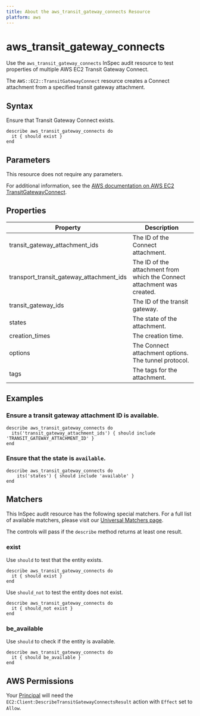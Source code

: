 ```yaml
---
title: About the aws_transit_gateway_connects Resource
platform: aws
---
```


# aws\_transit\_gateway\_connects

Use the `aws_transit_gateway_connects` InSpec audit resource to test properties of multiple AWS EC2 Transit Gateway Connect.

The `AWS::EC2::TransitGatewayConnect` resource creates a Connect attachment from a specified transit gateway attachment.

## Syntax

Ensure that Transit Gateway Connect exists.

    describe aws_transit_gateway_connects do
      it { should exist }
    end

## Parameters

This resource does not require any parameters.

For additional information, see the [AWS documentation on AWS EC2 TransitGatewayConnect](https://docs.aws.amazon.com/AWSCloudFormation/latest/UserGuide/aws-resource-ec2-transitgatewayconnect.html).

## Properties

| Property | Description|
| --- | --- |
| transit_gateway_attachment_ids | The ID of the Connect attachment. |
| transport_transit_gateway_attachment_ids | The ID of the attachment from which the Connect attachment was created. |
| transit_gateway_ids | The ID of the transit gateway. |
| states | The state of the attachment. |
| creation_times | The creation time. |
| options | The Connect attachment options. The tunnel protocol. |
| tags | The tags for the attachment. |

## Examples

### Ensure a transit gateway attachment ID is available.

    describe aws_transit_gateway_connects do
      its('transit_gateway_attachment_ids') { should include 'TRANSIT_GATEWAY_ATTACHMENT_ID' }
    end

### Ensure that the state is `available`.

    describe aws_transit_gateway_connects do
        its('states') { should include 'available' }
    end

## Matchers

This InSpec audit resource has the following special matchers. For a full list of available matchers, please visit our [Universal Matchers page](https://www.inspec.io/docs/reference/matchers/).

The controls will pass if the `describe` method returns at least one result.

### exist

Use `should` to test that the entity exists.

    describe aws_transit_gateway_connects do
      it { should exist }
    end

Use `should_not` to test the entity does not exist.

    describe aws_transit_gateway_connects do
      it { should_not exist }
    end

### be_available

Use `should` to check if the entity is available.

    describe aws_transit_gateway_connects do
      it { should be_available }
    end

## AWS Permissions

Your [Principal](https://docs.aws.amazon.com/IAM/latest/UserGuide/intro-structure.html#intro-structure-principal) will need the `EC2:Client:DescribeTransitGatewayConnectsResult` action with `Effect` set to `Allow`.
